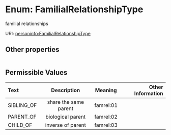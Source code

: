 
# Enum: FamilialRelationshipType


familial relationships

URI: [personinfo:FamilialRelationshipType](https://w3id.org/linkml/examples/personinfo/FamilialRelationshipType)


## Other properties

|  |  |  |
| --- | --- | --- |

## Permissible Values

| Text | Description | Meaning | Other Information |
| :--- | :---: | :---: | ---: |
| SIBLING_OF | share the same parent | famrel:01 |  |
| PARENT_OF | biological parent | famrel:02 |  |
| CHILD_OF | inverse of parent | famrel:03 |  |

